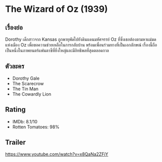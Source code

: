 #  The Wizard of Oz (1939)

## เรื่องย่อ
   Dorothy เด็กสาวจาก Kansas ถูกพายุพัดไปยังดินแดนมหัศจรรย์ Oz ที่ซึ่งเธอต้องตามหาแม่มดแห่งเมือง Oz เพื่อขอความช่วยเหลือในการกลับบ้าน พร้อมเพื่อนร่วมทางที่เป็นเอกลักษณ์ เรื่องนี้ถือเป็นหนึ่งในภาพยนตร์แฟนตาซีที่ยิ่งใหญ่และมีอิทธิพลที่สุดตลอดกาล

## ตัวละคร
- Dorothy Gale
- The Scarecrow
- The Tin Man
- The Cowardly Lion

## Rating
- IMDb: 8.1/10
- Rotten Tomatoes: 98%

## Trailer
https://www.youtube.com/watch?v=x8QaNa2ZFiY